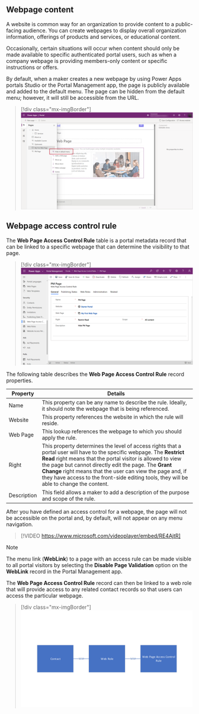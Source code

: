 ## Webpage content

A website is common way for an organization to provide content to a public-facing audience. You can create webpages to display overall organization information, offerings of products and services, or educational content.

Occasionally, certain situations will occur when content should only be made available to specific authenticated portal users, such as when a company webpage is providing members-only content or specific instructions or offers.

By default, when a maker creates a new webpage by using Power Apps portals Studio or the Portal Management app, the page is publicly available and added to the default menu.  The page can be hidden from the default menu; however, it will still be accessible from the URL.

<!--image hide page in default menu-->

> [!div class="mx-imgBorder"]
> [![Scrrenshot showing how to hide in default menu items in portal.](../media/hide-page.png)](../media/hide-page.png#lightbox)

## Webpage access control rule

The **Web Page Access Control Rule** table is a portal metadata record that can be linked to a specific webpage that can determine the visibility to that page.

> [!div class="mx-imgBorder"]
> [![Screenshot of Web Page Access Control Rule table setttings.](../media/web-page-access-control-rule.png)](../media/web-page-access-control-rule.png#lightbox)

The following table describes the **Web Page Access Control Rule** record properties.

| Property | Details |
| --- | --- |
| Name | This property can be any name to describe the rule. Ideally, it should note the webpage that is being referenced. |
| Website | This property references the website in which the rule will reside. |
| Web Page | This lookup references the webpage to which you should apply the rule. |
| Right | This property determines the level of access rights that a portal user will have to the specific webpage. The **Restrict Read** right means that the portal visitor is allowed to view the page but cannot directly edit the page. The **Grant Change** right means that the user can view the page and, if they have access to the front-side editing tools, they will be able to change the content. |
| Description | This field allows a maker to add a description of the purpose and scope of the rule. |

After you have defined an access control for a webpage, the page will not be accessible on the portal and, by default, will not appear on any menu navigation.

> [!VIDEO https://www.microsoft.com/videoplayer/embed/RE4AjtR]

> [!NOTE]
> The menu link (**WebLink**) to a page with an access rule can be made visible to all portal visitors by selecting the **Disable Page Validation** option on the **WebLink** record in the Portal Management app.

The **Web Page Access Control Rule** record can then be linked to a web role that will provide access to any related contact records so that users can access the particular webpage.

> [!div class="mx-imgBorder"]
> [![Screnshot of Web page access control rule settings in portal.](../media/web-page-access-rule.png)](../media/web-page-access-rule.png#lightbox)

